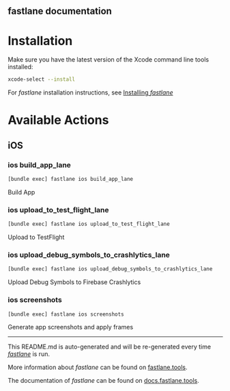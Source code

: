 fastlane documentation
----

# Installation

Make sure you have the latest version of the Xcode command line tools installed:

```sh
xcode-select --install
```

For _fastlane_ installation instructions, see [Installing _fastlane_](https://docs.fastlane.tools/#installing-fastlane)

# Available Actions

## iOS

### ios build_app_lane

```sh
[bundle exec] fastlane ios build_app_lane
```

Build App

### ios upload_to_test_flight_lane

```sh
[bundle exec] fastlane ios upload_to_test_flight_lane
```

Upload to TestFlight

### ios upload_debug_symbols_to_crashlytics_lane

```sh
[bundle exec] fastlane ios upload_debug_symbols_to_crashlytics_lane
```

Upload Debug Symbols to Firebase Crashlytics

### ios screenshots

```sh
[bundle exec] fastlane ios screenshots
```

Generate app screenshots and apply frames

----

This README.md is auto-generated and will be re-generated every time [_fastlane_](https://fastlane.tools) is run.

More information about _fastlane_ can be found on [fastlane.tools](https://fastlane.tools).

The documentation of _fastlane_ can be found on [docs.fastlane.tools](https://docs.fastlane.tools).
